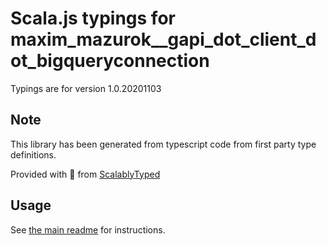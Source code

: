 
# Scala.js typings for maxim_mazurok__gapi_dot_client_dot_bigqueryconnection

Typings are for version 1.0.20201103



## Note
This library has been generated from typescript code from first party type definitions.

Provided with :purple_heart: from [ScalablyTyped](https://github.com/oyvindberg/ScalablyTyped)

## Usage
See [the main readme](../../readme.md) for instructions.


